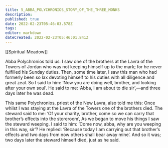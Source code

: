 ```yaml
---
title: 5_ABBA_POLYCHRONIOS_STORY_OF_THE_THREE_MONKS
description: 
published: true
date: 2022-02-23T05:46:03.578Z
tags: 
editor: markdown
dateCreated: 2022-02-23T05:46:01.841Z
---
```


[[Spiritual Meadow]]
 
Abba Polychronios told us: I saw one of the brothers at the Lavra of the Towers of Jordan who was not keeping himself up to the mark; for he never fulfilled his Sunday duties. Then, some time later, I saw this man who had formerly been so lax devoting himself to his duties with all diligence and great zeal. So I said to him: ‘Now you are doing well, brother, and looking after your own soul’. He said to me: ‘Abba, I am about to die sir’,—and three days later he was dead.  
 
This same Polychronios, priest of the New Lavra, also told me this: Once whilst I was staying at the Lavra of the Towers one of the brothers died. The steward said to me: ‘Of your charity, brother, come so we can carry that brother’s effects into the storeroom’, As we began to move his things I saw the steward weeping. I said to him: ‘Come now, abba, why are you weeping in this way, sir’? He replied: ‘Because today I am carrying out that brother’s effects and two days from now others shall bear away mine’. And so it was; two days later the steward himself died, just as he said. 
